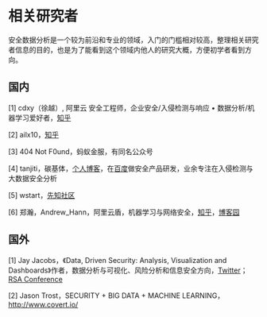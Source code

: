 # 相关研究者

安全数据分析是一个较为前沿和专业的领域，入门的门槛相对较高，整理相关研究者信息的目的，也是为了能看到这个领域内他人的研究大概，方便初学者看到方向。



## 国内

[1] cdxy（徐越）, 阿里云 安全工程师，企业安全/入侵检测与响应 • 数据分析/机器学习爱好者，[知乎](https://www.zhihu.com/people/xu-le-zhen-13)

[2] ailx10，[知乎](https://www.zhihu.com/people/ailx10/columns)

[3] 404 Not F0und，蚂蚁金服，有同名公众号

\[4] tanjiti，碳基体，[个人博客](https://tanjiti.github.io/about/)，在[百度](https://www.baidu.com/)做安全产品研发，业余专注在入侵检测与大数据安全分析

\[5] wstart，[先知社区](https://xz.aliyun.com/u/395)

[6] 郑瀚，Andrew_Hann，阿里云盾，机器学习与网络安全，[知乎](https://www.zhihu.com/people/ai-shai-tai-yang-de-feng-51/posts)，[博客园](https://www.cnblogs.com/LittleHann/)





## 国外

[1] Jay Jacobs，《Data, Driven Security: Analysis, Visualization and Dashboards》作者，数据分析与可视化、风险分析和信息安全方向，[Twitter](https://twitter.com/jayjacobs)； [RSA Conference](https://www.rsaconference.com/experts/jay-jacobs#content-tab-contributions)

\[2] Jason Trost，SECURITY + BIG DATA + MACHINE LEARNING，http://www.covert.io/

